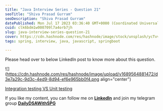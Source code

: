 ```yaml
---
title: "Java Interview Series - Question 21"
seoTitle: "Shiva Prasad Gurram"
seoDescription: "Shiva Prasad Gurram"
datePublished: Mon Jul 17 2023 03:36:40 GMT+0000 (Coordinated Universal Time)
cuid: clk6bdm1w000709l7a4orb7jh
slug: java-interview-series-question-21
cover: https://cdn.hashnode.com/res/hashnode/image/stock/unsplash/ycTvvg1mPU4/upload/d20f831b522c0807cad9d1e9c57423e4.jpeg
tags: spring, interview, java, javascript, springboot

---
```


Please head over to below LinkedIn post to know more about this question.

![](https://cdn.hashnode.com/res/hashnode/image/upload/v1689564881472/d3e7a29c-9d3c-4ed9-8d94-ef6e965bb0f4.png align="center")

[Integration testing VS Unit testing](https://www.linkedin.com/posts/shivaprasadgurram_integration-vs-unit-testing-by-spg-activity-7067705583465857026--zoB/)

If you like my content, you can follow me on [**LinkedIn**](https://www.linkedin.com/in/shivaprasadgurram/) and join my telegram group [**DailyDSAWithSPG**](https://t.me/+764RyZ8uGVw3MzQ1)